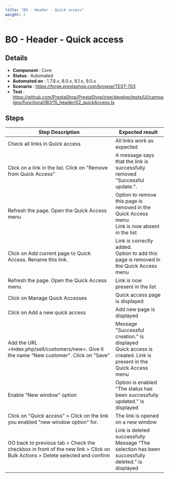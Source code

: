 ```yaml
---
title: "BO - Header - Quick access"
weight: 2
---
```


# BO - Header - Quick access
## Details
* **Component** : Core
* **Status** : Automated
* **Automated on** : 1.7.8.x, 8.0.x, 8.1.x, 9.0.x
* **Scenario** : https://forge.prestashop.com/browse/TEST-703
* **Test** : https://github.com/PrestaShop/PrestaShop/tree/develop/tests/UI/campaigns/functional/BO/15_header/02_quickAccess.ts

## Steps
| Step Description | Expected result |
| ----- | ----- |
| Check all links in Quick access | All links work as expected |
| Click on a link in the list. Click on "Remove from Quick Access" | A message says that the link is successfully removed "Successful update.". |
| Refresh the page. Open the Quick Access menu | Option to remove this page is removed in the Quick Access menu<br>Link is now absent in the list |
| Click on Add current page to Quick Access. Rename this link. | Link is correctly added.<br>Option to add this page is removed in the Quick Access menu |
| Refresh the page. Open the Quick Access menu | Link is now present in the list |
| Click on Manage Quick Accesses | Quick access page is displayed |
| Click on Add a new quick access | Add new page is displayed |
| Add the URL +index.php/sell/customers/new+. Give it the name "New customer". Click on "Save" | Message "Successful creation." is displayed<br>Quick access is created. Link is present in the Quick Access menu |
| Enable "New window" option | Option is enabled<br>"The status has been successfully updated." is displayed |
| Click on "Quick access" > Click on the link you enabled "new window option" for. | The link is opened on a new window |
| GO back to previous tab > Check the checkbox in front of the new link > Click on Bulk Actions > Delete selected and confirm | Link is deleted successfully<br>Message "The selection has been successfully deleted." is displayed |
